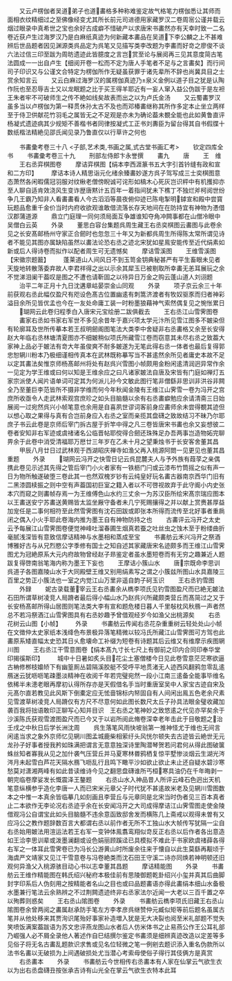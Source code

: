 <!-- { "loadSidebar": true } -->
　　又云卢楞伽者吴道弟子也道畵格多种称难鉴定故气格笔力楞伽悉让其师而面相衣纹精细过之至佛像经变尤其所长前元司进德用家藏罗汉二卷周宻公谨并载云烟过眼录中真希世之宝也余好古成癖不惜破产以求唐宋书畵然亦有天幸时致一二名卷近获卢生过海罗汉乃是白麻纸真迹为何新藏本畵品在吴道下李公麟之上不甚难辨后世品题者因见渊源类呉品定为呉笔又见描写类李改题为李畵而好竒之廖俊不谈六法过信三印至跋为周昉遗迹此皆臆度之言岂赏至论与展阅再三见其意度简古笔法圆成一一出自卢生【细阅开卷一松而不定为唐人手笔者不足与之言畵矣】而行间司子印识又与公谨文合特定为楞伽所作无疑虽获罪于诸先辈所不辞也尚冀具目之士赏余知言云
　　又云白麻过海罗汉的属楞伽真迹乃泉义金例以道子目之犹是认陶作阮也至忍辱吉士又以龙眠题之比于买王得羊耶近有一妄人窜入益公伪跋于是左袒王朱者牢不可破师生之传不絶如线矣故表而出之以为卢氏金汤
　　又云蜀畵罗汉虽多当以卢楞伽为第一释贯休孙太古不及也而邓椿畵继称其所作多定本止坐立两样至于侍卫供献花竹羽毛之属皆无之不足观是亦未为确论葢未覩全能也此如黄鲁直评杨凝式遗迹病其少规矩不善楷书者同律按凝式工正书刘夀臣为留台得其自书假牒十数纸楷法精絶见邵氏闻见录乃鲁直仅以行草许之何也



　　书畵彚考卷三十八
<子部,艺术类,书画之属,式古堂书画汇考>
　　钦定四库全书
　　书畵彚考卷三十九
　　刑部左侍郎卞永誉撰
　　畵九
　　唐
　　王　维
　　王右丞弈棋图卷
　　摩诘弈棋图【绢本李西涯篆书五大字引首钤缝有政和宣和二方印】
　　摩诘本诗人精思诣元化绪余臻畵妙遂方呉子驾写成三士奕棋图意态萧然各闲暇儒冠羽服对纹楸老僧傍睨诚可诧形如槁木心死灰岂识枰中有机擭抑亦至人聊自适肯效浇风生变诈歴唐黙计五百年一着指间犹未下樵丁不独烂斧柯阅世纷争几王霸乃知非人看畵畵看人今古滔滔等晨夜俯仰迹已陈电掣明鏬宣和殿中尝寳玩题品愈重千金价当时内府收欲观谁敢借流落长存天地间在在防持宜有神物为慿借汉郡蒲道源
　　鼎立门庭理一同何须局面互争雄谁知夺角冲闗事都在山僧冷眼中吴僧白云英
　　外录
　　董思白容台集题呉周生藏王右丞奕棋图云畵图与此卷余见之长安髙邮杨州守家正合劒时也忽忽三十年又为新都呉周生所得陈太常所谓见诗者不能见其图亦属缺陷虽然以畵法论恐右丞之迹北宋犹如星鳯安能传至近代绢素如新或后人得诗卷而拟作以配者周生可无遗憾矣
　　摩诘雪溪图
　　王维雪溪图【宋徽宗题籖】
　　蓬莱道山人间风日不到玉笥金钥典秘甚严有平生畜眼未见者天旋地转散落委弃故人李君祥得之出以示余其犀玉已被剔取所幸畵无恙耳展玩之余不觉涕泪阑干葢叹是图之不遭也请靳固之以待异日万金之购云蓬山道人刘诩题
　　治平二年正月十九日沈遘章岵晏崇金山同观
　　外录
　　项子京云余三十年前获观右丞此幅仅盈尺有咫设色髙古位置幽逺有刺篙济渡者有牧奴驱豕而归者神彩溢目余所见皆优孟也今在一友处命庸工装一时粉墨狼藉神气索然偶复见之惋怅累日
　　瑚网云此卷归程季白入唐宋元宝绘册二跋俱截去
　　王右丞江山雪霁图卷
　　畵家右丞如书家右军世不多见余昔年于嘉兴项太学元汴所见雪江图多不皴染但有轮廓耳及世所传摹本若王叔明劒阁图笔法大类李中舍疑非右丞畵格又余至长安得赵大年临右丞林塘清夏图亦不细皴稍似项氏所藏雪江卷而窃意其未尽右丞之致葢大家神上品必于皴法有竒大年虽俊爽不耐多皴遂为无笔此得右丞一体者也最后复得郭忠恕辋川粉本乃极细谨相传真本在武林既称摹写当不甚逺然余所见者庸史本故不足以定其畵法矣惟京师杨髙邮州将处有赵呉兴雪图小帧颇用金粉闲逺清润迥异常作余一见定为学王维或曰何以知是王维余应之曰凡诸家皴法自唐及宋皆有门庭如禅灯五家宗派使人闻片语单词可定其为何派儿孙今文敏此图行笔非僧繇非思训非洪谷非闗全乃至董巨李范皆所不摄非学维而何今年秋闻金陵有王维江山霁雪一卷为冯开之宫庶所收亟令人走武林索观宫庶珍之如头目脑髓以余有右丞畵癖勉应余请清斋三日始展阅一过宛然呉兴小帧笔意也余用是自喜夙世谬词客前身应畵师余未尝得覩其迹但以想心取之果得与真有合岂前身应入右丞之室而亲揽其盘礴之致故结习不昧乃尔耶庶子书云此卷是京师后宰门拆古屋于折竿中得之凡三卷皆唐宋书畵也余又妄想彼二卷者安知非右军迹或虞禇诸名公临晋帖耶傥得合劒还珠殊足办吾两事岂造物妬完聊畀余于此卷中消受清福耶万厯廿三年岁在乙未十月之望秉烛书于长安客舍董其昌
　　甲辰八月廿日过武林观于西湖昭庆禅寺如渔父再入桃源阿閦一见更见也董其昌重题
　　外录
　　瑚网云冯开之快雪日记云呉昆麓夫人与予外族有葭莩之亲偶携此卷见示述其先得之管后宰门小火者家有一铁枥门闩或云漆布竹筒摇之似有声一日为物所触遂破堕三卷此其一也然双槐岁钞有云纯皇好玩名畵古器南京西华门旧有二黑漆圆椟振之则中空有声葢国初巨室之籍入者以不可啓视故弃于此守阍小内史张本穴而窥之则畵帧存焉一为王维傅色山水约三丈余一为苏汉臣所绘宋髙宗瑞应图本以王畵送安宁苏畵送黄赐皆太监坐厰守备者未几宁死赐攘得之并以献上赏赉甚厚益加宠任是二事何相符至此然雪霁图有沈石田跋或即张本所得而流传至北好事者重扄闭之偶入小火手耶此卷海内推为墨王自有神物防持之也
　　古畵评云冯开之太史云予每展江山雪霁图卷便觉神峰吐溜春圃生烟真若蚕之吐丝虫之蚀木至于粉缕曲折毫腻浅深皆有意致信摩诘精神与水墨相和蒸成至宝
　　书畵舫云禾兴冯开之祭酒博雅好古与从兄烈愍公字季修有国士之知自述其家藏唐宋名迹颇多而王维江山雪霁图尤为冠絶原系大元内府故物曾经赵子昻鉴定者虽水墨短卷而有无穷之趣兼近人题跋复得啓南翁笔海内称为墨王下妄也
　　王摩诘小簇山水
　　唐宗既命李思训呉道子各图嘉陵山水于大同殿壁王维又别用绢素写之谓之小簇兹所图山水具嘉陵三百里之势正小簇法也一室之内觉江山万里非遥自韵子砢玉识
　　王右丞钓雪图
　　外録
　　妮古录载董宰云王右丞畵余从檇李项氏见钓雪图盈尺而已絶无皴法石田所谓草树凌竞人局蹐者最后得小幅山水乃赵呉兴所藏颇类营丘而髙简过之又于长安杨髙邮所得山居图则笔法类大李有宣和题危楼日暮人千里敧枕风秋鴈一声者然总不若冯祭酒江山雪霁图具有右丞妙趣予曾借观经岁今如渔父出桃源矣
　　右丞花树云山图【小帧】
　　外录
　　书畵舫云传闻右丞花杂重重树云轻处处山小帧在文徴仲太史家纸本浅绛色布景极异落笔精微以较冯氏所藏江山雪霁图可方驾也此畵原系矮直幅太史恐其日乆愈壊命工补缀为短卷有诗题其后云维又有维摩示疾图辋川图
　　王右丞江干雪意图卷【绢本髙九寸长七尺上有御前之印内合同印奉华堂印揭徯斯印】
　　城中十日暑如炙头目花尘土塞僧楼今日见此卷雪意茫茫寒欲逼古柟修栁枝嬝矫下有幽篁厠丛碧隔溪胶艇不受呼平地贯渚无人迹西风翻鸦忽零乱逺鴈迷云犹呖呖笔疎墨淡精神在收阅千年若完璧宛然一段小江南三逺备全能事毕维名依稀半未漶老眼再摩初认得所存亦是天假借名手当时重唐室吴中人家宝古迹自宋及元髙尔直若教见此风斯下倒橐定应无恡啬锦标内帑固自有人间闲出鳯五色老余尺素见雪渡草树凌竞人局蹐仅有方尺不尽意何如此图长数尺太丘子孙具法眼金璧收藏加袭百我将拙语敢印正聊写心知并目识　王右丞之笔神妙之致悠逺之代见亦罕矣余于沙溪陈氏获观雪渡图盈尺而已今又于以岩所阅此脩卷深幸老年击此于目敬题之治壬戌之中秋日后学长洲沈周
　　呉生落笔风雨快坡翁第一推神怪尤于维也无间言闲逺当求之象外京师忆见辋川图孟城鹿柴相萦纡头风恍尔顿失去古迹皆云絶世无元龙孙子好事者授我矜如珠满把谓言无意意独深诗里陶潜琴贺若问君何从得此图破箧蛛丝知者寡我从见之加什袭气压营丘并马夏寒林昬鸦栖复惊平墅惨淡烟云生湖光涔涔月未起雪白芦花天隔水鴈飞呖乱行且鸣下瞰平沙如欲止欲止未止还自疑水碧沙寒愁莫对潇湘两峰有如此昔读维诗今见之翻思盘礴谁所丐桓寒具油仍在千年晦剥一朝完临卷摩娑发长慨震泽王鏊题
　　右丞山水入神品昔人所评云峰石色迥出天机笔意纵横参乎造化李唐一人而已宋米元章父子时代犹不甚逺故米老及见辋川雪图数本之中惟一本真余皆临摹几如刻画且李营丘与元章同是北宋当时伪者见三百本真者止二本欲作无李论况右丞迹乎余在长安闻冯开之大司成得摩诘江山霁雪图走使金陵借观冯公自谓宝此如头目脑髓不违余意函致邸舍发而横陈几上斋戒以观得未曽有又应冯公之教作题辞数百言大都谓右丞以前作者无所不工独山水大帧传写犹隔一尘自右丞始用皴法用渲运法若王右军一变钟体鳯翥鸾翔似竒反正右丞以后作者各出意造如王洽李思训辈或泼墨澜翻或设色娟丽顾蹊迳已具模拟不难此于书家欧虞禇薛各得右军之一体耳此雪霁卷已为冯长公游黄山时所废余往来于懐自以此生莫繇再觏顷于海虞严文靖家又见江干雪意卷与冯卷絶类而沈石田王守溪二诗亦同焕若神明顿还旧观何异渔父入桃源骇目动心书以志幸董其昌题
　　摩诘精能图
　　外录
　　书畵舫云王维作精能图在韩氏绍兴秘府本极佳前有思陵御题乾卦绍兴小玺并真其后曲脚封字印系后人伪刻用之按精能者名山之目也或曰品题畵语亦得此畵绢本细山水备极水墨兼行笔法云余熟辨之不过荆闗遗迹终非右丞家法尔近闻一大老以三百千置之卒以殉葬则惑矣
　　王右丞山隂图卷
　　外录
　　书畵舫云檇李项氏旧藏王右丞山隂图卷余曾两阅之畵属赵承防手笔左方李孝彦呉继赞仲元臧似矩等前后题名虽属古笔并从他处移来其贾洵识尾殆好事家补造増入犹是无大决裂也阅至米礼部题不觉失笑喷饭满案葢跋语为苏文忠评燕龙图山水者后人仿米体书之止易燕公作王公耳礼部乃崛强人必不屑全录他人著述作自巳结撰尔鉴定书畵须是细辨真迹改造以定差等多见俗子将无名古畵乱题款识求售或见名位轻微之笔一例剜去题识添入重名伪款所以法书名畵以无破损为上间遇破损处尤当潜心考索毋使俗子得行其伎俩方是真赏
　　右丞畵本
　　外录
　　书畵舫云今世相传右丞畵本有人家在仙掌云气欲生衣以为出右丞盘礴丑按张承吉诗有山光全在掌云气欲生衣特本此耳
